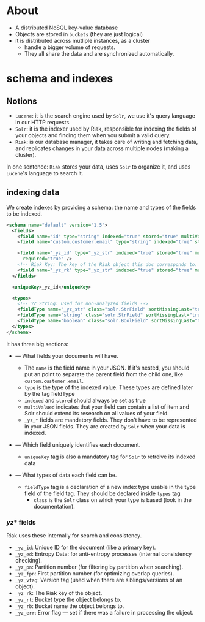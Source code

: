 # About

- A distributed NoSQL key-value database
- Objects are stored in `buckets` (they are just logical)
- it is distributed across mutliple instances, as a cluster
  - handle a bigger volume of requests.
  - They all share the data and are synchronized automatically.

# schema and indexes

## Notions

- `Lucene`: it is the search engine used by `Solr`, we use it's query language in our HTTP requests.
- `Solr`: it is the indexer used by Riak, responsible for indexing the fields of your objects and finding them when you submit a valid query.
- `Riak`: is our database manager, it takes care of writing and fetching data, and replicates changes in your data across multiple nodes (making a cluster).

In one sentence: `Riak` stores your data, uses `Solr` to organize it, and uses `Lucene`'s language to search it.

## indexing data

We create indexes by providing a schema: the name and types of the fields to be indexed.

```xml
<schema name="default" version="1.5">
  <fields>
    <field name="id" type="string" indexed="true" stored="true" multiValued="true" />
    <field name="custom.customer.email" type="string" indexed="true" stored="true" multiValued="true" />

    <field name="_yz_id" type="_yz_str" indexed="true" stored="true" multiValued="false"
      required="true" />
    <!-- Riak Key: The key of the Riak object this doc corresponds to. -->
    <field name="_yz_rk" type="_yz_str" indexed="true" stored="true" multiValued="false" />
  </fields>

  <uniqueKey>_yz_id</uniqueKey>

  <types>
    <!-- YZ String: Used for non-analyzed fields -->
    <fieldType name="_yz_str" class="solr.StrField" sortMissingLast="true" />
    <fieldType name="string" class="solr.StrField" sortMissingLast="true" />
    <fieldType name="boolean" class="solr.BoolField" sortMissingLast="true" />
  </types>
</schema>
```

It has three big sections:

- <fields> — What fields your documents will have.

  - The `name` is the field name in your JSON. If it's nested, you should put an point to separate the parent field from the child one, like `custom.customer.email`.
  - `type` is the type of the indexed value. These types are defined later by the tag fieldType
  - `indexed` and `stored` should always be set as true
  - `multiValued` indicates that your field can contain a list of item and Solr should extend its research on all values of your field.
  - `_yz_*` fields are mandatory fields. They don't have to be represented in your JSON fields. They are created by `Solr` when your data is indexed.

- <uniqueKey> — Which field uniquely identifies each document.

  - `uniqueKey` tag is also a mandatory tag for `Solr` to retreive its indexed data

- <types> — What types of data each field can be.
  - `fieldType` tag is a declaration of a new index type usable in the type field of the field tag. They should be declared inside `types` tag
    - `class` is the `Solr` class on which your type is based (look in the documentation).

### _yz_\* fields

Riak uses these internally for search and consistency.

- `_yz_id`: Unique ID for the document (like a primary key).
- `_yz_ed`: Entropy Data: for anti-entropy processes (internal consistency checking).
- `_yz_pn`: Partition number (for filtering by partition when searching).
- `_yz_fpn`: First partition number (for optimizing overlap queries).
- `_yz_vtag`: Version tag (used when there are siblings/versions of an object).
- `_yz_rk`: The Riak key of the object.
- `_yz_rt`: Bucket type the object belongs to.
- `_yz_rb`: Bucket name the object belongs to.
- `_yz_err`: Error flag — set if there was a failure in processing the object.
